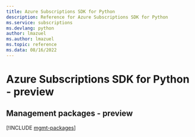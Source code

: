 ```yaml
---
title: Azure Subscriptions SDK for Python
description: Reference for Azure Subscriptions SDK for Python
ms.service: subscriptions
ms.devlang: python
author: lmazuel
ms.author: lmazuel
ms.topic: reference
ms.data: 08/16/2022
---
```

# Azure Subscriptions SDK for Python - preview

## Management packages - preview
[!INCLUDE [mgmt-packages](subscriptions-mgmt-index.md)]

